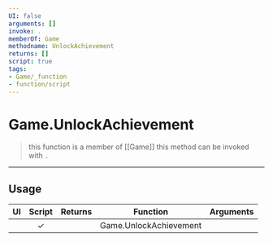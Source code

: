 ```yaml
---
UI: false
arguments: []
invoke: .
memberOf: Game
methodname: UnlockAchievement
returns: []
script: true
tags:
- Game/_function
- function/script
---
```

# Game.UnlockAchievement
> this function is a member of [[Game]]
> this method can be invoked with `.`
-----
## Usage
|  UI | Script | Returns | Function | Arguments |
|:---:|:------:|-------:|:--------:|:---------|
| |✓||Game.UnlockAchievement||

